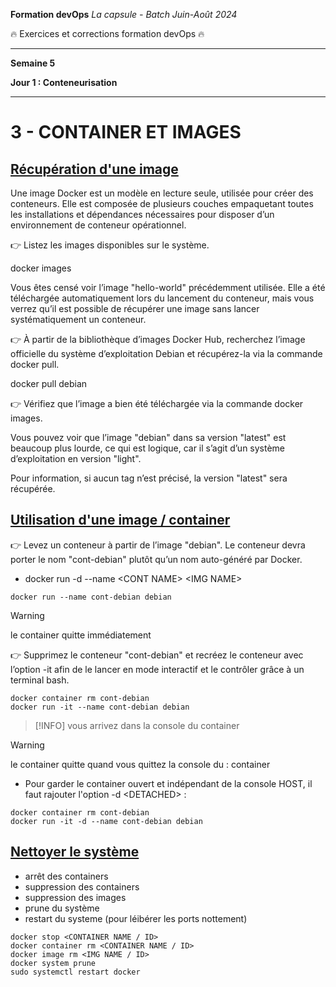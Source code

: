 **Formation devOps**
_La capsule - Batch Juin-Août 2024_

:fire: Exercices et corrections formation devOps :fire:

---

**Semaine 5**

**Jour 1 : Conteneurisation**

---

# 3 - CONTAINER ET IMAGES

## <ins> Récupération d'une image </ins>

Une image Docker est un modèle en lecture seule, utilisée pour créer des conteneurs. Elle est composée de plusieurs couches empaquetant toutes les installations et dépendances nécessaires pour disposer d’un environnement de conteneur opérationnel.

👉 Listez les images disponibles sur le système.

docker images

Vous êtes censé voir l’image "hello-world" précédemment utilisée. Elle a été téléchargée automatiquement lors du lancement du conteneur, mais vous verrez qu’il est possible de récupérer une image sans lancer systématiquement un conteneur.

👉 À partir de la bibliothèque d’images Docker Hub, recherchez l’image officielle du système d’exploitation Debian et récupérez-la via la commande docker pull.

docker pull debian

👉 Vérifiez que l’image a bien été téléchargée via la commande docker images.

Vous pouvez voir que l’image "debian" dans sa version "latest" est beaucoup plus lourde, ce qui est logique, car il s’agit d’un système d’exploitation en version "light".

Pour information, si aucun tag n’est précisé, la version "latest" sera récupérée.

## <ins> Utilisation d'une image / container </ins>

👉 Levez un conteneur à partir de l’image "debian". Le conteneur devra porter le nom "cont-debian" plutôt qu’un nom auto-généré par Docker.
- docker run -d <detached> --name \<CONT NAME\> \<IMG NAME\>
```
docker run --name cont-debian debian
```

> [!WARNING]
> le container quitte immédiatement

👉 Supprimez le conteneur "cont-debian" et recréez le conteneur avec l’option -it afin de le lancer en mode interactif et le contrôler grâce à un terminal bash.
```
docker container rm cont-debian
docker run -it --name cont-debian debian
```

> [!INFO]
> vous arrivez dans la console du container

> [!WARNING]
> le container quitte quand vous quittez la console du : container 

- Pour garder le container ouvert et indépendant de la console HOST, il faut rajouter l'option -d \<DETACHED\> :
```
docker container rm cont-debian
docker run -it -d --name cont-debian debian
```
## <ins> Nettoyer le système </ins>

- arrêt des containers  
- suppression des containers
- suppression des images
- prune du système  
- restart du systeme (pour léibérer les ports nottement)
  
```
docker stop <CONTAINER NAME / ID>
docker container rm <CONTAINER NAME / ID>
docker image rm <IMG NAME / ID>
docker system prune
sudo systemctl restart docker
```
